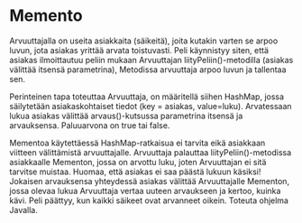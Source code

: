 # Memento

Arvuuttajalla on useita asiakkaita (säikeitä), joita kutakin varten
se arpoo luvun, jota asiakas yrittää arvata toistuvasti. Peli käynnistyy siten,
että asiakas ilmoittautuu peliin mukaan Arvuuttajan liityPeliin()-metodilla
(asiakas välittää itsensä parametrina), Metodissa arvuuttaja arpoo luvun ja
tallentaa sen. 

Perinteinen tapa toteuttaa Arvuuttaja, on määritellä siihen HashMap, jossa
säilytetään asiakaskohtaiset tiedot (key = asiakas, value=luku).
Arvatessaan lukua asiakas välittää arvaus()-kutsussa parametrina itsensä
ja arvauksensa. Paluuarvona on true tai false.

Mementoa käytettäessä HashMap-ratkaisua ei tarvita eikä asiakkaan
viitteen välittämistä arvuuttajalle. Arvuuttaja palauttaa liityPeliin()-metodissa
asiakkaalle Mementon, jossa on arvottu luku, joten Arvuuttajan ei sitä
tarvitse muistaa. Huomaa, että asiakas ei saa päästä lukuun käsiksi!
Jokaisen arvauksensa yhteydessä asiakas välittää Arvuuttajalle
Mementon, jossa olevaa lukua Arvuuttaja vertaa uuteen arvaukseen ja
kertoo, kuinka kävi. Peli päättyy, kun kaikki säikeet ovat arvanneet oikein.
Toteuta ohjelma Javalla.
